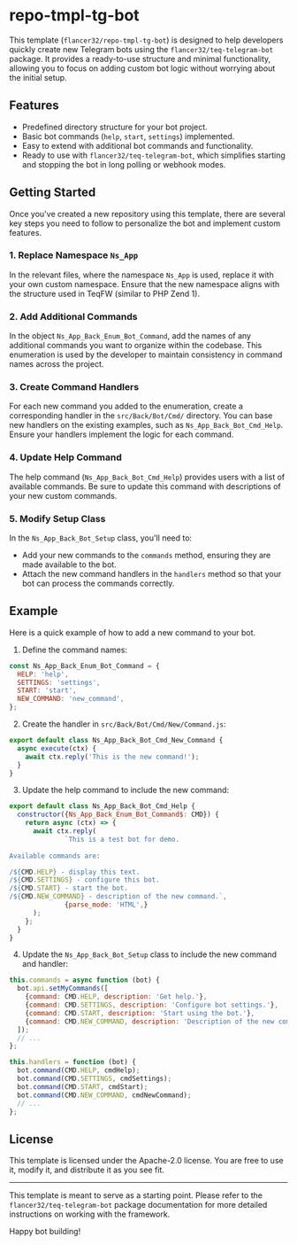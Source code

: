 # repo-tmpl-tg-bot

This template (`flancer32/repo-tmpl-tg-bot`) is designed to help developers quickly create new Telegram bots using the
`flancer32/teq-telegram-bot` package. It provides a ready-to-use structure and minimal functionality, allowing you to
focus on adding custom bot logic without worrying about the initial setup.

## Features

- Predefined directory structure for your bot project.
- Basic bot commands (`help`, `start`, `settings`) implemented.
- Easy to extend with additional bot commands and functionality.
- Ready to use with `flancer32/teq-telegram-bot`, which simplifies starting and stopping the bot in long polling or
  webhook modes.

## Getting Started

Once you've created a new repository using this template, there are several key steps you need to follow to personalize
the bot and implement custom features.

### 1. Replace Namespace `Ns_App`

In the relevant files, where the namespace `Ns_App` is used, replace it with your own custom namespace. Ensure that the
new namespace aligns with the structure used in TeqFW (similar to PHP Zend 1).

### 2. Add Additional Commands

In the object `Ns_App_Back_Enum_Bot_Command`, add the names of any additional commands you want to organize within the
codebase. This enumeration is used by the developer to maintain consistency in command names across the project.

### 3. Create Command Handlers

For each new command you added to the enumeration, create a corresponding handler in the `src/Back/Bot/Cmd/` directory.
You can base new handlers on the existing examples, such as `Ns_App_Back_Bot_Cmd_Help`. Ensure your handlers implement
the logic for each command.

### 4. Update Help Command

The help command (`Ns_App_Back_Bot_Cmd_Help`) provides users with a list of available commands. Be sure to update this
command with descriptions of your new custom commands.

### 5. Modify Setup Class

In the `Ns_App_Back_Bot_Setup` class, you'll need to:

- Add your new commands to the `commands` method, ensuring they are made available to the bot.
- Attach the new command handlers in the `handlers` method so that your bot can process the commands correctly.

## Example

Here is a quick example of how to add a new command to your bot.

1. Define the command names:

```javascript
const Ns_App_Back_Enum_Bot_Command = {
  HELP: 'help',
  SETTINGS: 'settings',
  START: 'start',
  NEW_COMMAND: 'new_command',
};
```

2. Create the handler in `src/Back/Bot/Cmd/New/Command.js`:

```javascript
export default class Ns_App_Back_Bot_Cmd_New_Command {
  async execute(ctx) {
    await ctx.reply('This is the new command!');
  }
}
```

3. Update the help command to include the new command:

```javascript
export default class Ns_App_Back_Bot_Cmd_Help {
  constructor({Ns_App_Back_Enum_Bot_Command$: CMD}) {
    return async (ctx) => {
      await ctx.reply(
              `This is a test bot for demo.
                
Available commands are:

/${CMD.HELP} - display this text. 
/${CMD.SETTINGS} - configure this bot. 
/${CMD.START} - start the bot.
/${CMD.NEW_COMMAND} - description of the new command.`,
              {parse_mode: 'HTML',}
      );
    };
  }
}
```

4. Update the `Ns_App_Back_Bot_Setup` class to include the new command and handler:

```javascript
this.commands = async function (bot) {
  bot.api.setMyCommands([
    {command: CMD.HELP, description: 'Get help.'},
    {command: CMD.SETTINGS, description: 'Configure bot settings.'},
    {command: CMD.START, description: 'Start using the bot.'},
    {command: CMD.NEW_COMMAND, description: 'Description of the new command.'},
  ]);
  // ...
};

this.handlers = function (bot) {
  bot.command(CMD.HELP, cmdHelp);
  bot.command(CMD.SETTINGS, cmdSettings);
  bot.command(CMD.START, cmdStart);
  bot.command(CMD.NEW_COMMAND, cmdNewCommand);
  // ...
};
```

## License

This template is licensed under the Apache-2.0 license. You are free to use it, modify it, and distribute it as you see
fit.

---

This template is meant to serve as a starting point. Please refer to the `flancer32/teq-telegram-bot` package
documentation for more detailed instructions on working with the framework.

Happy bot building!